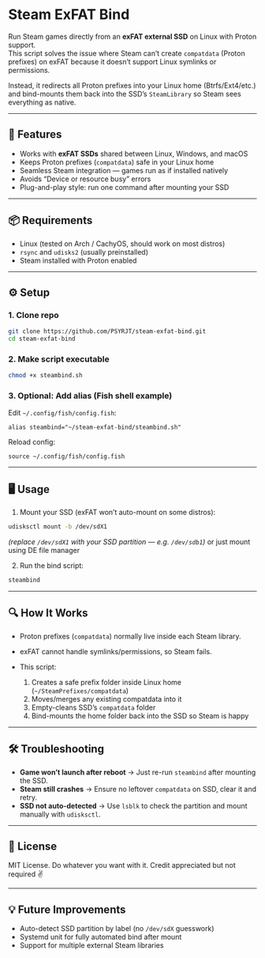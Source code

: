 # Steam ExFAT Bind

Run Steam games directly from an **exFAT external SSD** on Linux with Proton support.  
This script solves the issue where Steam can’t create `compatdata` (Proton prefixes) on exFAT because it doesn’t support Linux symlinks or permissions.

Instead, it redirects all Proton prefixes into your Linux home (Btrfs/Ext4/etc.) and bind-mounts them back into the SSD’s `SteamLibrary` so Steam sees everything as native.

---

## 🚀 Features
- Works with **exFAT SSDs** shared between Linux, Windows, and macOS  
- Keeps Proton prefixes (`compatdata`) safe in your Linux home  
- Seamless Steam integration — games run as if installed natively  
- Avoids “Device or resource busy” errors  
- Plug-and-play style: run one command after mounting your SSD  

---

## 📦 Requirements
- Linux (tested on Arch / CachyOS, should work on most distros)  
- `rsync` and `udisks2` (usually preinstalled)  
- Steam installed with Proton enabled  

---

## ⚙️ Setup

### 1. Clone repo
```bash
git clone https://github.com/PSYRJT/steam-exfat-bind.git
cd steam-exfat-bind
````

### 2. Make script executable

```bash
chmod +x steambind.sh
```

### 3. Optional: Add alias (Fish shell example)

Edit `~/.config/fish/config.fish`:

```fish
alias steambind="~/steam-exfat-bind/steambind.sh"
```

Reload config:

```fish
source ~/.config/fish/config.fish
```

---

## 🖥️ Usage

1. Mount your SSD (exFAT won’t auto-mount on some distros):

```bash
udisksctl mount -b /dev/sdX1
```

*(replace `/dev/sdX1` with your SSD partition — e.g. `/dev/sdb1`)*
or just mount using DE file manager

2. Run the bind script:

```bash
steambind
```

---

## 🔍 How It Works

* Proton prefixes (`compatdata`) normally live inside each Steam library.
* exFAT cannot handle symlinks/permissions, so Steam fails.
* This script:

  1. Creates a safe prefix folder inside Linux home (`~/SteamPrefixes/compatdata`)
  2. Moves/merges any existing compatdata into it
  3. Empty-cleans SSD’s `compatdata` folder
  4. Bind-mounts the home folder back into the SSD so Steam is happy

---

## 🛠️ Troubleshooting

* **Game won’t launch after reboot** → Just re-run `steambind` after mounting the SSD.
* **Steam still crashes** → Ensure no leftover `compatdata` on SSD, clear it and retry.
* **SSD not auto-detected** → Use `lsblk` to check the partition and mount manually with `udisksctl`.

---

## 📜 License

MIT License. Do whatever you want with it.
Credit appreciated but not required ✌️

---

## 💡 Future Improvements

* Auto-detect SSD partition by label (no `/dev/sdX` guesswork)
* Systemd unit for fully automated bind after mount
* Support for multiple external Steam libraries
